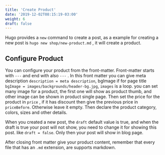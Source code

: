```yaml
---
title: 'Create Product'
date: '2019-12-02T08:15:19-03:00'
weight: 6
draft: false
---
```

Hugo provides a `new` command to create a post, as a example for creating a new post is `hugo new shop/new-product.md` , it will create a product.

Configure Product
-----------------

You can configure your product from the front-matter. Front-matter starts with `---` and end with also `---` . In this front matter you can give meta description `description = meta description`, bgImage if for page title `bgImage = images/backgrounds/header-bg.jpg`, `images` is a loop. you can set many image for a product, the first one will show as product thumb, and other image can be shown in product single page. Then set the price for the product in `price` , if it has discount then give the previous price in `priceBefore`. Otherwise leave it empty. Then declare the product category, colors, sizes and other details.

When you created a new post, the `draft` default value is true, and when the draft is true your post will not show, you need to change it for showing this post. like `draft = false`. Only then your post will show in blog page.

After closing front matter give your product content, remember that every file that has an `.md` extension, are supports markdown.